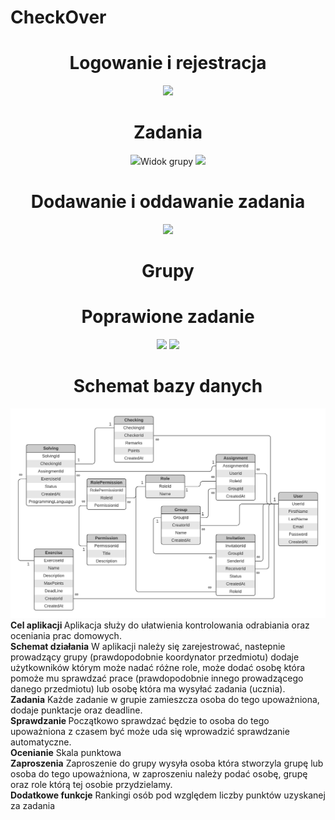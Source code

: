 # CheckOver
<div align="center">
    <h1>Logowanie i rejestracja</h1>
    <img src="logowanie i rejestracja.JPG"></img> 
    <h1>Zadania</h1>
    <img src="zadania.JPG"></img
    <h1>Widok grupy</h1>
    <img src="widok grupy.JPG"></img>
    <h1>Dodawanie i oddawanie zadania</h1>
    <img src="dodawanie i oddawanie zadania.JPG"></img> 
    <h1>Grupy</h1>
    <h1>Poprawione zadanie</h1>
    <img src="poprawione zadanie.JPG"></img> 
    <img src="grupy.JPG"></img> 
    <h1>Schemat bazy danych</h1>
    <img src="schema.jpg"></img>
</div>
     <b>Cel aplikacji   </b>                        	
Aplikacja służy do ułatwienia kontrolowania odrabiania oraz oceniania prac domowych.
 <br />
     <b> Schemat działania</b>    
W aplikacji należy się zarejestrować, nastepnie prowadzący 
grupy (prawdopodobnie koordynator przedmiotu) dodaje użytkowników którym może nadać
różne role, może dodać osobę która pomoże mu sprawdzać prace 
(prawdopodobnie innego prowadzącego danego przedmiotu)
lub osobę która ma wysyłać zadania (ucznia).
 <br />
<b>   Zadania</b>  
Każde zadanie w grupie zamieszcza osoba do tego upoważniona, dodaje punktacje oraz deadline.
<br />
 <b>  Sprawdzanie </b> 
Początkowo sprawdzać będzie to osoba do tego upoważniona z czasem być może uda się wprowadzić sprawdzanie automatyczne. 
<br />
 <b> Ocenianie</b> 
Skala punktowa
<br />
 <b>  Zaproszenia</b> 
Zaproszenie do grupy wysyła osoba która stworzyla grupę lub osoba do tego upoważniona, w zaproszeniu należy podać osobę, grupę oraz role którą tej osobie przydzielamy.
<br />
<b>  Dodatkowe funkcje</b> 
Rankingi osób pod względem liczby punktów uzyskanej za zadania
  


      
